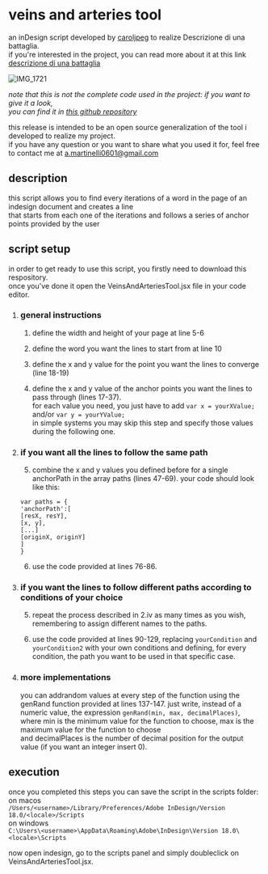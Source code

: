 # veins and arteries tool
an inDesign script developed by [caroljpeg](https://www.instagram.com/carol.jpegg/) to realize Descrizione di una battaglia.  
if you're interested in the project, you can read more about it at this link [descrizione di una battaglia](https://caroljpeg.github.io/Andrea_Martinelli/editory/descrizione_di_una_battaglia.html)

![IMG_1721](https://github.com/Caroljpeg/VeinsAndArteriesTool/assets/84567872/1a4888ff-8ec4-4e4f-a871-90e2172e369e)


*note that this is not the complete code used in the project: if you want to give it a look,  
you can find it in [this github repository](https://github.com/Caroljpeg/Descrizione_di_una_battaglia)*

this release is intended to be an open source generalization of the tool i developed to realize my project.  
if you have any question or you want to share what you used it for, feel free to contact me at a.martinelli0601@gmail.com

## description
this script allows you to find every iterations of a word in the page of an indesign document and creates a line  
that starts from each one of the iterations and follows a series of anchor points provided by the user

## script setup
in order to get ready to use this script, you firstly need to download this respository.  
once you've done it open the VeinsAndArteriesTool.jsx file in your code editor.
1. ### general instructions
   1. define the width and height of your page at line 5-6
      
   2. define the word you want the lines to start from at line 10
      
   3. define the x and y value for the point you want the lines to converge (line 18-19)
      
   4. define the x and y value of the anchor points you want the lines to pass through (lines 17-37).  
   for each value you need, you just have to add `var x = yourXValue;`  and/or `var y = yourYValue;`  
   in simple systems you may skip this step and specify those values during the following one.

2. ### if you want all the lines to follow the same path
   5. combine the x and y values you defined before for a single anchorPath in the array paths (lines 47-69).
   your code should look like this:
   ```
   var paths = {
   'anchorPath':[
   [resX, resY],
   [x, y],
   [...]
   [originX, originY]
   ]
   }
   ```
   
   6. use the code provided at lines 76-86.

3. ### if you want  the lines to follow different paths according to conditions of your choice
   5. repeat the process described in 2.iv as many times as you wish, remembering to assign different names to the paths.
      
   6. use the code provided at lines 90-129, replacing `yourCondition` and `yourCondition2` with your own conditions
      and defining, for every condition, the path you want to be used in that specific case.
      
4. ### more implementations
   you can addrandom values at every step of the function using the genRand function provided at lines 137-147.
   just write, instead of a numeric value, the expression `genRand(min, max, decimalPlaces)`,  
   where min is the minimum value for the function to choose, max is the maximum value for the function to choose  
   and decimalPlaces is the number of decimal position for the output value (if you want an integer insert 0).

## execution
once you completed this steps you can save the script in the scripts folder:  
on macos  
`/Users/<username>/Library/Preferences/Adobe InDesign/Version 18.0/<locale>/Scripts`  
on windows  
`C:\Users\<username>\AppData\Roaming\Adobe\InDesign\Version 18.0\<locale>\Scripts`  

now open indesign, go to the scripts panel and simply doubleclick on VeinsAndArteriesTool.jsx.
